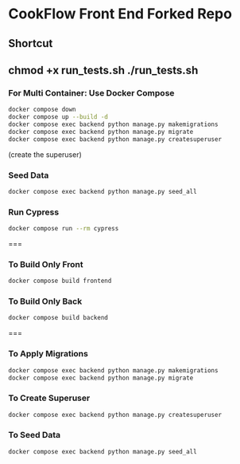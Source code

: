 # CookFlow Front End Forked Repo

## Shortcut
chmod +x run_tests.sh
./run_tests.sh
---

### For Multi Container: Use Docker Compose

```bash
docker compose down
docker compose up --build -d
docker compose exec backend python manage.py makemigrations
docker compose exec backend python manage.py migrate
docker compose exec backend python manage.py createsuperuser
```
(create the superuser)

### Seed Data
```bash
docker compose exec backend python manage.py seed_all
```

### Run Cypress
```bash
docker compose run --rm cypress
```
===

### To Build Only Front
```bash
docker compose build frontend
```

### To Build Only Back
```bash
docker compose build backend
```
===

### To Apply Migrations
```bash
docker compose exec backend python manage.py makemigrations
docker compose exec backend python manage.py migrate
```

### To Create Superuser
```bash
docker compose exec backend python manage.py createsuperuser
```

### To Seed Data
```bash
docker compose exec backend python manage.py seed_all
```